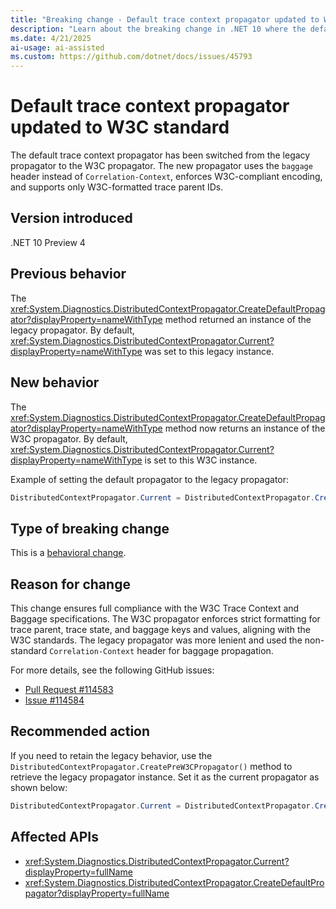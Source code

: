 ```yaml
---
title: "Breaking change - Default trace context propagator updated to W3C standard"
description: "Learn about the breaking change in .NET 10 where the default trace context propagator is switched from Legacy to W3C."
ms.date: 4/21/2025
ai-usage: ai-assisted
ms.custom: https://github.com/dotnet/docs/issues/45793
---
```


# Default trace context propagator updated to W3C standard

The default trace context propagator has been switched from the legacy propagator to the W3C propagator. The new propagator uses the `baggage` header instead of `Correlation-Context`, enforces W3C-compliant encoding, and supports only W3C-formatted trace parent IDs.

## Version introduced

.NET 10 Preview 4

## Previous behavior

The <xref:System.Diagnostics.DistributedContextPropagator.CreateDefaultPropagator?displayProperty=nameWithType> method returned an instance of the legacy propagator. By default, <xref:System.Diagnostics.DistributedContextPropagator.Current?displayProperty=nameWithType> was set to this legacy instance.

## New behavior

The <xref:System.Diagnostics.DistributedContextPropagator.CreateDefaultPropagator?displayProperty=nameWithType> method now returns an instance of the W3C propagator. By default, <xref:System.Diagnostics.DistributedContextPropagator.Current?displayProperty=nameWithType> is set to this W3C instance.

Example of setting the default propagator to the legacy propagator:

```csharp
DistributedContextPropagator.Current = DistributedContextPropagator.CreatePreW3CPropagator();
```

## Type of breaking change

This is a [behavioral change](../../categories.md#behavioral-change).

## Reason for change

This change ensures full compliance with the W3C Trace Context and Baggage specifications. The W3C propagator enforces strict formatting for trace parent, trace state, and baggage keys and values, aligning with the W3C standards. The legacy propagator was more lenient and used the non-standard `Correlation-Context` header for baggage propagation.

For more details, see the following GitHub issues:

- [Pull Request #114583](https://github.com/dotnet/runtime/pull/114583)
- [Issue #114584](https://github.com/dotnet/runtime/issues/114584)

## Recommended action

If you need to retain the legacy behavior, use the `DistributedContextPropagator.CreatePreW3CPropagator()` method to retrieve the legacy propagator instance. Set it as the current propagator as shown below:

```csharp
DistributedContextPropagator.Current = DistributedContextPropagator.CreatePreW3CPropagator();
```

## Affected APIs

- <xref:System.Diagnostics.DistributedContextPropagator.Current?displayProperty=fullName>
- <xref:System.Diagnostics.DistributedContextPropagator.CreateDefaultPropagator?displayProperty=fullName>
